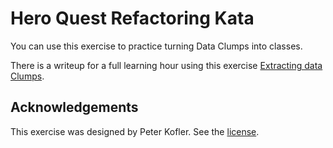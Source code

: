 Hero Quest Refactoring Kata
===========================

You can use this exercise to practice turning Data Clumps into classes.

There is a writeup for a full learning hour using this exercise [Extracting data Clumps](https://sammancoaching.org/learning_hours/refactoring/extracting_data_clumps.html).

Acknowledgements
----------------

This exercise was designed by Peter Kofler. See the [license](license.txt).
